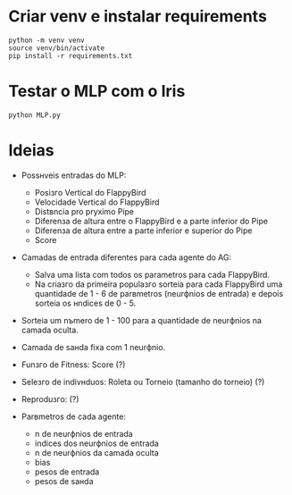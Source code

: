 # Criar venv e instalar requirements
```
python -m venv venv
source venv/bin/activate
pip install -r requirements.txt 
```
# Testar o MLP com o Iris

```
python MLP.py
```

# Ideias

- Possнveis entradas do MLP:
    - Posiзгo Vertical do FlappyBird
    - Velocidade Vertical do FlappyBird
    - Distвncia pro prуximo Pipe
    - Diferenзa de altura entre o FlappyBird e a parte inferior do Pipe
    - Diferenзa de altura entre a parte inferior e superior do Pipe
    - Score

- Camadas de entrada diferentes para cada agente do AG:
    - Salva uma lista com todos os parametros para cada FlappyBird.
    - Na criaзгo da primeira populaзгo sorteia para cada FlappyBird uma quantidade de 1 - 6 de parвmetros (neurфnios de entrada) e depois sorteia os нndices de 0 - 5.


- Sorteia um nъmero de 1 - 100 para a quantidade de neurфnios na camada oculta.

- Camada de saнda fixa com 1 neurфnio.

- Funзгo de Fitness: Score (?)

- Seleзгo de indivнduos: Roleta ou Torneio (tamanho do torneio) (?)

- Reproduзгo: (?)

- Parвmetros de cada agente: 
    - n de neurфnios de entrada
    - indices dos neurфnios de entrada
    - n de neurфnios da camada oculta
    - bias
    - pesos de entrada
    - pesos de saнda